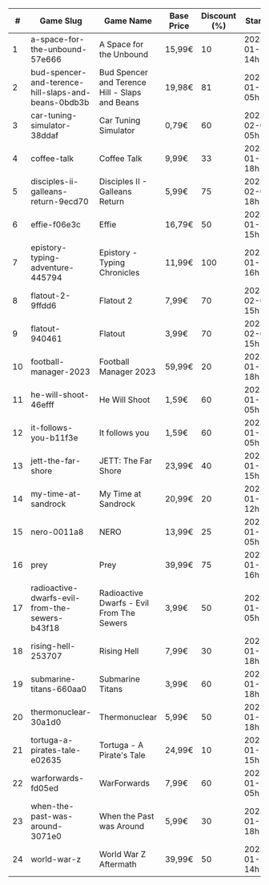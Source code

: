 |#|Game Slug|Game Name|Base Price|Discount (%)|Starts|Ends|
|---|---|---|---|---|---|---|
|1|a-space-for-the-unbound-57e666|A Space for the Unbound|15,99€|10|2023-01-19 14h|2023-01-26 14h|
|2|bud-spencer-and-terence-hill-slaps-and-beans-0bdb3b|Bud Spencer and Terence Hill - Slaps and Beans|19,98€|81|2023-01-27 05h|2023-02-12 05h|
|3|car-tuning-simulator-38ddaf|Car Tuning Simulator|0,79€|60|2023-02-05 05h|2023-02-24 05h|
|4|coffee-talk|Coffee Talk|9,99€|33|2023-01-17 18h|2023-01-24 18h|
|5|disciples-ii-galleans-return-9ecd70|Disciples II - Galleans Return|5,99€|75|2023-02-02 18h|2023-02-16 18h|
|6|effie-f06e3c|Effie|16,79€|50|2023-01-20 15h|2023-02-06 15h|
|7|epistory-typing-adventure-445794|Epistory - Typing Chronicles|11,99€|100|2023-01-19 16h|2023-01-26 16h|
|8|flatout-2-9ffdd6|Flatout 2|7,99€|70|2023-02-06 15h|2023-02-20 15h|
|9|flatout-940461|Flatout|3,99€|70|2023-02-06 15h|2023-02-20 15h|
|10|football-manager-2023|Football Manager 2023|59,99€|20|2023-01-26 18h|2023-02-02 18h|
|11|he-will-shoot-46efff|He Will Shoot|1,59€|60|2023-01-25 05h|2023-02-08 05h|
|12|it-follows-you-b11f3e|It follows you|1,59€|60|2023-01-24 05h|2023-02-08 05h|
|13|jett-the-far-shore|JETT: The Far Shore|23,99€|40|2023-01-31 15h|2023-02-14 15h|
|14|my-time-at-sandrock|My Time at Sandrock|20,99€|20|2023-01-16 12h|2023-01-25 12h|
|15|nero-0011a8|NERO|13,99€|25|2023-01-13 05h|2023-01-20 05h|
|16|prey|Prey|39,99€|75|2023-01-24 16h|2023-01-31 16h|
|17|radioactive-dwarfs-evil-from-the-sewers-b43f18|Radioactive Dwarfs - Evil From The Sewers|3,99€|50|2023-01-31 05h|2023-02-07 05h|
|18|rising-hell-253707|Rising Hell|7,99€|30|2023-01-17 18h|2023-01-24 18h|
|19|submarine-titans-660aa0|Submarine Titans|3,99€|60|2023-01-20 18h|2023-01-24 18h|
|20|thermonuclear-30a1d0|Thermonuclear|5,99€|50|2023-01-17 18h|2023-01-24 18h|
|21|tortuga-a-pirates-tale-e02635|Tortuga - A Pirate's Tale|24,99€|10|2023-01-19 15h|2023-01-25 15h|
|22|warforwards-fd05ed|WarForwards|7,99€|60|2023-01-24 05h|2023-01-31 05h|
|23|when-the-past-was-around-3071e0|When the Past was Around|5,99€|30|2023-01-18 18h|2023-01-24 18h|
|24|world-war-z|World War Z Aftermath|39,99€|50|2023-01-23 14h|2023-01-30 01h|
